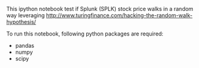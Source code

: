 This ipython notebook test if Splunk (SPLK) stock price walks in a random way leveraging http://www.turingfinance.com/hacking-the-random-walk-hypothesis/

To run this notebook, following python packages are required:
- pandas
- numpy
- scipy